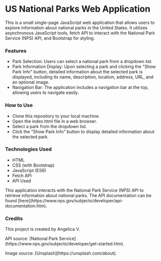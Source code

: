 # US National Parks Web Application

<p>This is a small single-page JavaScript web application that allows users to explore information about national parks in the United States. It utilizes asynchronous JavaScript tools, fetch API to interact with the National Park Service (NPS) API, and Bootstrap for styling.</p>

### Features
<ul>
<li>Park Selection: Users can select a national park from a dropdown list.</li>
<li>Park Information Display: Upon selecting a park and clicking the "Show Park Info" button, detailed information about the selected park is displayed, including its name, description, location, address, URL, and an optional image.</li>
<li>Navigation Bar: The application includes a navigation bar at the top, allowing users to navigate easily.</li>
</ul>

### How to Use
<ul>
<li>Clone this repository to your local machine.</li>
<li>Open the index.html file in a web browser.</li>
<li>Select a park from the dropdown list.</li>
<li>Click the "Show Park Info" button to display detailed information about the selected park.</li>
</ul>

### Technologies Used
<ul>
<li>HTML</li>
<li>CSS (with Bootstrap)</li>
<li>JavaScript (ES6)</li>
<li>Fetch API</li>
<li>API Used</li>
</ul>
<p>This application interacts with the National Park Service (NPS) API to retrieve information about national parks. The API documentation can be found [here](https://www.nps.gov/subjects/developer/api-documentation.htm).</p>

### Credits

<p>This project is created by Angelica V.</p>
<p>API source: [National Park Service](https://www.nps.gov/subjects/developer/get-started.htm).</p>
<p>Image source: [Unsplash](https://unsplash.com/about).</p>
